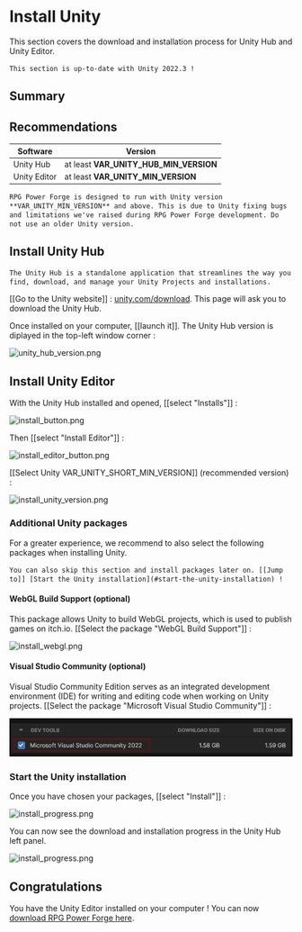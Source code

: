 # Install Unity

This section covers the download and installation process for Unity Hub and Unity Editor.

```admonish success title="Oh yeah"
This section is up-to-date with Unity 2022.3 !
```

## Summary

## Recommendations
Software | Version |
--- | --- 
Unity Hub | at least **VAR_UNITY_HUB_MIN_VERSION**
Unity Editor | at least **VAR_UNITY_MIN_VERSION**

```admonish warning title="Follow the above recommendations"
RPG Power Forge is designed to run with Unity version **VAR_UNITY_MIN_VERSION** and above. This is due to Unity fixing bugs and limitations we've raised during RPG Power Forge development. Do not use an older Unity version.
```

## Install Unity Hub

```admonish summary title="Unity Hub"
The Unity Hub is a standalone application that streamlines the way you find, download, and manage your Unity Projects and installations.
```

[[Go to the Unity website]] : [unity.com/download](https://unity.com/download). This page will ask you to download the Unity Hub.

Once installed on your computer, [[launch it]]. The Unity Hub version is diplayed in the top-left window corner :

![unity_hub_version.png](./../../../../media/download/unity_hub_version.png)

## Install Unity Editor

With the Unity Hub installed and opened, [[select "Installs"]] :

![install_button.png](./../../../../media/download/install_button.png)

Then [[select "Install Editor"]] :

![install_editor_button.png](./../../../../media/download/install_editor_button.png)

[[Select Unity VAR_UNITY_SHORT_MIN_VERSION]] (recommended version) :

![install_unity_version.png](./../../../../media/download/install_unity_version.png)


### Additional Unity packages

For a greater experience, we recommend to also select the following packages when installing Unity.

```admonish question title="What if I don't want to install additionnal things now ?"
You can also skip this section and install packages later on. [[Jump to]] [Start the Unity installation](#start-the-unity-installation) !
```

#### WebGL Build Support (optional)

This package allows Unity to build WebGL projects, which is used to publish games on itch.io. [[Select the package "WebGL Build Support"]] :

![install_webgl.png](./../../../../media/download/install_webgl.png)

#### Visual Studio Community (optional)

Visual Studio Community Edition serves as an integrated development environment (IDE) for writing and editing code when working on Unity projects. [[Select the package "Microsoft Visual Studio Community"]] :

![install_webgl.png](./../../../media/download/install_visual_studio.png)

### Start the Unity installation

Once you have chosen your packages, [[select "Install"]] :

![install_progress.png](./../../../../media/download/install_unity_with_packages.png)

You can now see the download and installation progress in the Unity Hub left panel.

![install_progress.png](./../../../../media/download/install_progress.png)

## Congratulations

You have the Unity Editor installed on your computer ! You can now [download RPG Power Forge here](./download_rpg_power_forge.md).